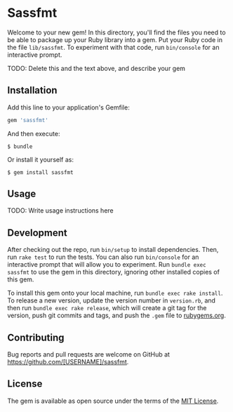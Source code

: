 # Sassfmt

Welcome to your new gem! In this directory, you'll find the files you need to be able to package up your Ruby library into a gem. Put your Ruby code in the file `lib/sassfmt`. To experiment with that code, run `bin/console` for an interactive prompt.

TODO: Delete this and the text above, and describe your gem

## Installation

Add this line to your application's Gemfile:

```ruby
gem 'sassfmt'
```

And then execute:

    $ bundle

Or install it yourself as:

    $ gem install sassfmt

## Usage

TODO: Write usage instructions here

## Development

After checking out the repo, run `bin/setup` to install dependencies. Then, run `rake test` to run the tests. You can also run `bin/console` for an interactive prompt that will allow you to experiment. Run `bundle exec sassfmt` to use the gem in this directory, ignoring other installed copies of this gem.

To install this gem onto your local machine, run `bundle exec rake install`. To release a new version, update the version number in `version.rb`, and then run `bundle exec rake release`, which will create a git tag for the version, push git commits and tags, and push the `.gem` file to [rubygems.org](https://rubygems.org).

## Contributing

Bug reports and pull requests are welcome on GitHub at https://github.com/[USERNAME]/sassfmt.


## License

The gem is available as open source under the terms of the [MIT License](http://opensource.org/licenses/MIT).

